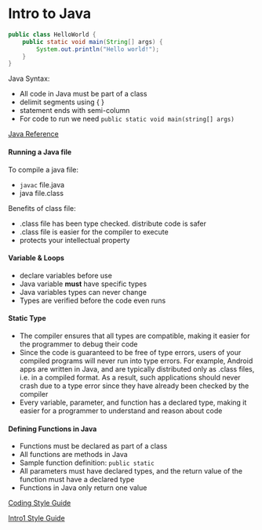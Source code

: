 # Intro to Java

```java
public class HelloWorld {
    public static void main(String[] args) {
        System.out.println("Hello world!");
    }
}
```

Java Syntax:

- All code in Java must be part of a class
- delimit segments using { }
- statement ends with semi-column
- For code to run we need `public static void main(string[] args)`

[Java Reference](http://www-inst.eecs.berkeley.edu/~cs61b/fa14/book1/java.pdf)



#### Running a Java file 

To compile a java file:

- `javac` file.java
- java file.class



Benefits of class file: 

- .class file has been type checked. distribute code is safer
- .class file is easier for the compiler to execute
- protects your intellectual property 





#### Variable & Loops

- declare variables before use
- Java variable **must** have specific types
- Java variables types can never change
- Types are verified before the code even runs



#### Static Type

- The compiler ensures that all types are compatible, making it easier for the programmer to debug their code
- Since the code is guaranteed to be free of type errors, users of your compiled programs will never run into type errors. For example, Android apps are written in Java, and are typically distributed only as .class files, i.e. in a compiled format. As a result, such applications should never crash due to a type error since they have already been checked by the compiler
- Every variable, parameter, and function has a declared type, making it easier for a programmer to understand and reason about code



#### Defining Functions in Java

- Functions must be declared as part of a class
- All functions are methods in Java
- Sample function definition: `public static`
- All parameters must have declared types, and the return value of the function must have a declared type
- Functions in Java only return one value 



[Coding Style Guide](https://sp19.datastructur.es/materials/guides/style-guide.html)

[Intro1 Style Guide](https://sp19.datastructur.es/materials/lectures/lec1/lec1.html)

